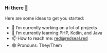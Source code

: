 ### Hi there 👋

<!--
**RedSeal9/RedSeal9** is a ✨ _special_ ✨ repository because its `README.md` (this file) appears on your GitHub profile.
-->
Here are some ideas to get you started:

- 🔭 I’m currently working on a lot of projects
- 🌱 I’m currently learning PHP, Kotlin, and Java
- 📫 How to reach me: red@redseal.red
- 😄 Pronouns: They/Them
